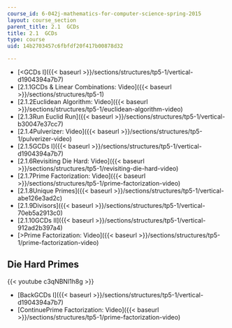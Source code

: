 ```yaml
---
course_id: 6-042j-mathematics-for-computer-science-spring-2015
layout: course_section
parent_title: 2.1  GCDs
title: 2.1  GCDs
type: course
uid: 14b2703457c6fbfdf20f417b00878d32

---
```


*   [<GCDs I]({{< baseurl >}}/sections/structures/tp5-1/vertical-d1904394a7b7)
*   [2.1.1GCDs & Linear Combinations: Video]({{< baseurl >}}/sections/structures/tp5-1)
*   [2.1.2Euclidean Algorithm: Video]({{< baseurl >}}/sections/structures/tp5-1/euclidean-algorithm-video)
*   [2.1.3Run Euclid Run]({{< baseurl >}}/sections/structures/tp5-1/vertical-b30047e37cc7)
*   [2.1.4Pulverizer: Video]({{< baseurl >}}/sections/structures/tp5-1/pulverizer-video)
*   [2.1.5GCDs I]({{< baseurl >}}/sections/structures/tp5-1/vertical-d1904394a7b7)
*   [2.1.6Revisiting Die Hard: Video]({{< baseurl >}}/sections/structures/tp5-1/revisiting-die-hard-video)
*   [2.1.7Prime Factorization: Video]({{< baseurl >}}/sections/structures/tp5-1/prime-factorization-video)
*   [2.1.8Unique Primes]({{< baseurl >}}/sections/structures/tp5-1/vertical-abe126e3ad2c)
*   [2.1.9Divisors]({{< baseurl >}}/sections/structures/tp5-1/vertical-70eb5a2913c0)
*   [2.1.10GCDs II]({{< baseurl >}}/sections/structures/tp5-1/vertical-912ad2b397a4)
*   [\>Prime Factorization: Video]({{< baseurl >}}/sections/structures/tp5-1/prime-factorization-video)

Die Hard Primes
---------------

{{< youtube c3qNBNl1h8g >}}

*   [BackGCDs I]({{< baseurl >}}/sections/structures/tp5-1/vertical-d1904394a7b7)
*   [ContinuePrime Factorization: Video]({{< baseurl >}}/sections/structures/tp5-1/prime-factorization-video)
